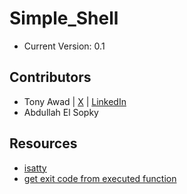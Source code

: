 # Simple_Shell

- Current Version: 0.1

## Contributors

- Tony Awad | [X](https://x.com/Antonious_A/) | [LinkedIn](https://www.linkedin.com/in/antoniousawad/)
- Abdullah El Sopky

## Resources

- [isatty](https://www.man7.org/linux/man-pages/man3/isatty.3.html)
- [get exit code from executed function](https://stackoverflow.com/questions/2667095/how-to-get-the-return-value-of-a-program-ran-via-calling-a-member-of-the-exec-fa)


